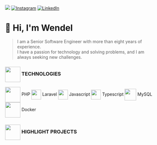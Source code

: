 ![](https://komarev.com/ghpvc/?username=wnsdev&label=Profile%20views&color=0e75b6&style=flat) 
[![Instagram](https://img.shields.io/badge/Instagram-%23E4405F.svg?logo=Instagram&logoColor=white)](https://instagram.com/wnsdev) 
[![LinkedIn](https://img.shields.io/badge/LinkedIn-%230077B5.svg?logo=linkedin&logoColor=white)](https://linkedin.com/in/wsdev) 
# 👋 Hi, I'm Wendel
> I am a Senior Software Engineer with more than eight years of experience.<br />
> I have a passion for technology and solving problems, and I am always seeking new challenges.

<h3><img align=center src='https://www.svgrepo.com/show/429395/binary-circuit-cpu.svg' height=50 /> TECHNOLOGIES </h3>

<img align=center src='https://www.svgrepo.com/show/373969/php2.svg' height=50 /> PHP
<img align=center src='https://www.svgrepo.com/show/373472/blade.svg' height=32 /> Laravel
<img align=center src='https://www.svgrepo.com/show/373705/js-official.svg' height=32 /> Javascript
<img align=center src='https://www.svgrepo.com/show/374146/typescript-official.svg' height=32 /> Typescript
<img align=center src='https://www.svgrepo.com/show/373848/mysql.svg' height=38 /> MySQL
<img align=center src='https://www.svgrepo.com/show/373553/docker.svg' height=50 /> Docker

<h3><img align=center src='https://www.svgrepo.com/show/429383/creative-idea-ideation.svg' height=50 /> HIGHLIGHT PROJECTS </h3>
